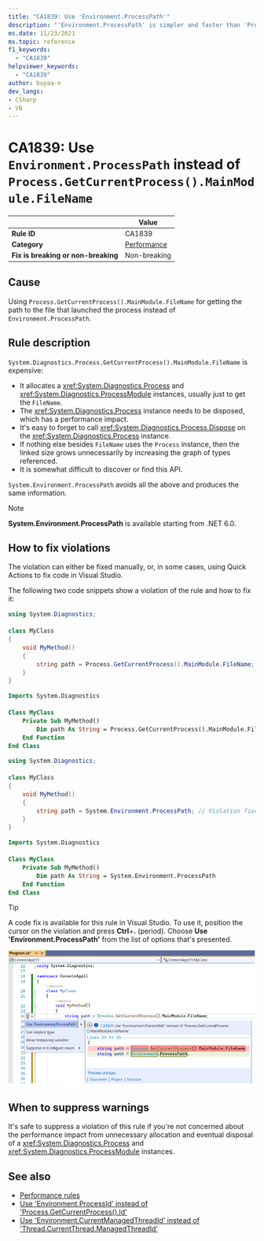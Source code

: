 ```yaml
---
title: "CA1839: Use 'Environment.ProcessPath'"
description: "'Environment.ProcessPath' is simpler and faster than 'Process.GetCurrentProcess().MainModule.FileName'."
ms.date: 11/23/2021
ms.topic: reference
f1_keywords:
  - "CA1839"
helpviewer_keywords:
  - "CA1839"
author: buyaa-n
dev_langs:
- CSharp
- VB
---
```


# CA1839: Use `Environment.ProcessPath` instead of `Process.GetCurrentProcess().MainModule.FileName`

| | Value |
|-|-|
| **Rule ID** |CA1839|
| **Category** |[Performance](performance-warnings.md)|
| **Fix is breaking or non-breaking** |Non-breaking|

## Cause

Using `Process.GetCurrentProcess().MainModule.FileName` for getting the path to the file that launched the process instead of `Environment.ProcessPath`.

## Rule description

`System.Diagnostics.Process.GetCurrentProcess().MainModule.FileName` is expensive:

- It allocates a <xref:System.Diagnostics.Process> and <xref:System.Diagnostics.ProcessModule> instances, usually just to get the `FileName`.
- The <xref:System.Diagnostics.Process> instance needs to be disposed, which has a performance impact.
- It's easy to forget to call <xref:System.Diagnostics.Process.Dispose> on the <xref:System.Diagnostics.Process> instance.
- If nothing else besides `FileName` uses the `Process` instance, then the linked size grows unnecessarily by increasing the graph of types referenced.
- It is somewhat difficult to discover or find this API.

`System.Environment.ProcessPath` avoids all the above and produces the same information.

> [!NOTE]
> **System.Environment.ProcessPath** is available starting from .NET 6.0.

## How to fix violations

The violation can either be fixed manually, or, in some cases, using Quick Actions to fix code in Visual Studio.

The following two code snippets show a violation of the rule and how to fix it:

```csharp
using System.Diagnostics;

class MyClass
{
    void MyMethod()
    {
        string path = Process.GetCurrentProcess().MainModule.FileName; // Violation occurs
    }
}
```

```vb
Imports System.Diagnostics

Class MyClass
    Private Sub MyMethod()
        Dim path As String = Process.GetCurrentProcess().MainModule.FileName
    End Function
End Class
```

```csharp
using System.Diagnostics;

class MyClass
{
    void MyMethod()
    {
        string path = System.Environment.ProcessPath; // Violation fixed
    }
}
```

```vb
Imports System.Diagnostics

Class MyClass
    Private Sub MyMethod()
        Dim path As String = System.Environment.ProcessPath
    End Function
End Class
```

> [!TIP]
> A code fix is available for this rule in Visual Studio. To use it, position the cursor on the violation and press **Ctrl**+**.** (period). Choose **Use 'Environment.ProcessPath'** from the list of options that's presented.
>
> ![Code fix for CA1839 - Use 'Environment.ProcessPath'](media/ca1839-codefix.png)

## When to suppress warnings

It's safe to suppress a violation of this rule if you're not concerned about the performance impact from unnecessary allocation and eventual disposal of a <xref:System.Diagnostics.Process> and <xref:System.Diagnostics.ProcessModule> instances.

## See also

- [Performance rules](performance-warnings.md)
- [Use 'Environment.ProcessId' instead of 'Process.GetCurrentProcess().Id'](ca1837.md)
- [Use 'Environment.CurrentManagedThreadId' instead of 'Thread.CurrentThread.ManagedThreadId'](ca1840.md)
